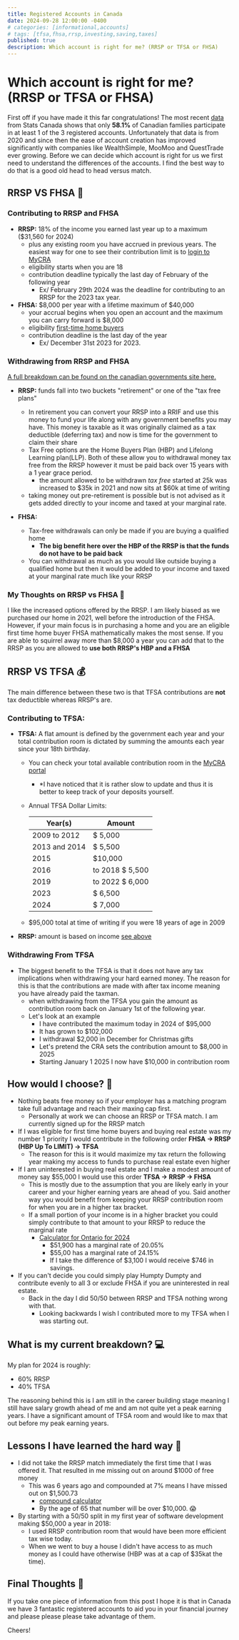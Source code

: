 ```yaml
---
title: Registered Accounts in Canada
date: 2024-09-28 12:00:00 -0400
# categories: [informational,accounts]
# tags: [tfsa,fhsa,rrsp,investing,saving,taxes]
published: true
description: Which account is right for me? (RRSP or TFSA or FHSA)
---
```


# Which account is right for me? (RRSP or TFSA or FHSA)

First off if you have made it this far congratulations! The most recent [data](https://www150.statcan.gc.ca/n1/pub/75f0002m/75f0002m2023008-eng.htm#a2) from Stats Canada shows that only **58.1%** of Canadian families participate in at least 1 of the 3 registered accounts. Unfortunately that data is from 2020 and since then the ease of account creation has improved significantly with companies like WealthSimple, MooMoo and QuestTrade ever growing. Before we can decide which account is right for us we first need to understand the differences of the accounts. I find the best way to do that is a good old head to head versus match.

## RRSP VS FHSA 🏡

### Contributing to RRSP and FHSA
* **RRSP:** 18% of the income you earned last year up to a maximum ($31,560 for 2024)
  * plus any existing room you have accrued in previous years. The easiest way for one to see their contribution limit is to [login to MyCRA](https://www.canada.ca/en/revenue-agency/services/e-services/digital-services-individuals/account-individuals)
  * eligibility starts when you are 18
  * contribution deadline typically the last day of February of the following year
    * Ex/ February 29th 2024 was the deadline for contributing to an RRSP for the 2023 tax year.
* **FHSA:** $8,000 per year with a lifetime maximum of $40,000
  * your accrual begins when you open an account and the maximum you can carry forward is $8,000
  * eligibility [first-time home buyers](https://www.canada.ca/en/revenue-agency/services/tax/individuals/topics/rrsps-related-plans/what-home-buyers-plan/definitions-home-buyer-s-plan.html#wb-auto-7)
  * contribution deadline is the last day of the year
    * Ex/ December 31st 2023 for 2023.

### Withdrawing from RRSP and FHSA
[A full breakdown can be found on the canadian governments site here.](https://www.canada.ca/en/revenue-agency/services/tax/individuals/topics/rrsps-related-plans.html)
* **RRSP:** funds fall into two buckets "retirement" or one of the "tax free plans"
  * In retirement you can convert your RRSP into a RRIF and use this money to fund your life along with any government benefits you may have. This money is taxable as it was originally claimed as a tax deductible (deferring tax) and now is time for the government to claim their share
  * Tax Free options are the Home Buyers Plan (HBP) and Lifelong Learning plan(LLP). Both of these allow you to withdrawal money tax free from the RRSP however it must be paid back over 15 years with a 1 year grace period.
    * the amount allowed to be withdrawn *tax free* started at 25k was increased to $35k in 2021 and now sits at $60k at time of writing
  * taking money out pre-retirement is possible but is not advised as it gets added directly to your income and taxed at your marginal rate.

* **FHSA:**
  * Tax-free withdrawals can only be made if you are buying a qualified home
    * **The big benefit here over the HBP of the RRSP is that the funds do not have to be paid back**
  * You can withdrawal as much as you would like outside buying a qualified home but then it would be added to your income and taxed at your marginal rate much like your RRSP

### My Thoughts on RRSP vs FHSA 💭
I like the increased options offered by the RRSP. I am likely biased as we purchased our home in 2021, well before the introduction of the FHSA. However, if your main focus is in purchasing a home and you are an eligible first time home buyer FHSA mathematically makes the most sense. If you are able to squirrel away more than $8,000 a year you can add that to the RRSP as you are allowed to **use both RRSP's HBP and a FHSA**

## RRSP VS TFSA 💰
The main difference between these two is that TFSA contributions are **not** tax deductible whereas RRSP's are.

### Contributing to TFSA:
* **TFSA:** A flat amount is defined by the government each year and your total contribution room is dictated by summing the amounts each year since your 18th birthday.
  * You can check your total available contribution room in the [MyCRA portal](https://www.canada.ca/en/revenue-agency/services/e-services/digital-services-individuals/account-individuals)
    * *I have noticed that it is rather slow to update and thus it is better to keep track of your deposits yourself.
  * Annual TFSA Dollar Limits:

      | Year(s)       | Amount           |
      | ------------- | ---------------- |
      | 2009 to 2012  | $  5,000         |
      | 2013 and 2014 | $  5,500         |
      | 2015          | $10,000          |
      | 2016          | to 2018	$  5,500 |
      | 2019          | to 2022	$  6,000 |
      | 2023          | $  6,500         |
      | 2024          | $  7,000         |
  * $95,000 total at time of writing if you were 18 years of age in 2009
*  **RRSP:** amount is based on income [see above](#contributing-to-rrsp-and-fhsa)


### Withdrawing From TFSA
* The biggest benefit to the TFSA is that it does not have any tax implications when withdrawing your hard earned money. The reason for this is that the contributions are made with after tax income meaning you have already paid the taxman.
  * when withdrawing from the TFSA you gain the amount as contribution room back on January 1st of the following year.
  * Let's look at an example
    * I have contributed the maximum today in 2024 of $95,000
    * It has grown to $102,000
    * I withdrawal $2,000 in December for Christmas gifts
    * Let's pretend the CRA sets the contribution amount to $8,000 in 2025
    * Starting January 1 2025 I now have $10,000 in contribution room

## How would I choose? 🤔

* Nothing beats free money so if your employer has a matching program take full advantage and reach their maxing cap first.
  * Personally at work we can choose an RRSP or TFSA match. I am currently signed up for the RRSP match
* If I was eligible for first time home buyers and buying real estate was my number 1 priority I would contribute in the following order **FHSA -> RRSP (HBP Up To LIMIT) -> TFSA**
  * The reason for this is it would maximize my tax return the following year making my access to funds to purchase real estate even higher
* If I am uninterested in buying real estate and I make a modest amount of money say $55,000 I would use this order **TFSA -> RRSP -> FHSA**
  * This is mostly due to the assumption that you are likely early in your career and your higher earning years are ahead of you. Said another way you would benefit from keeping your RRSP contribution room for when you are in a higher tax bracket.
  * If a small portion of your income is in a higher bracket you could simply contribute to that amount to your RRSP to reduce the marginal rate
    * [Calculator for Ontario for 2024](https://www.wealthsimple.com/en-ca/tool/tax-calculator/ontario)
      * $51,900 has a marginal rate of 20.05%
      * $55,00 has a marginal rate of 24.15%
      * If I take the difference of $3,100 I would receive $746 in savings.
* If you can't decide you could simply play Humpty Dumpty and contribute evenly to all 3 or exclude FHSA if you are uninterested in real estate.
  * Back in the day I did 50/50 between RRSP and TFSA nothing wrong with that.
    * Looking backwards I wish I contributed more to my TFSA when I was starting out.


## What is my current breakdown? 💻

My plan for 2024 is roughly:
* 60% RRSP
* 40% TFSA

The reasoning behind this is I am still in the career building stage meaning I still have salary growth ahead of me and am not quite yet a peak earning years. I have a significant amount of TFSA room and would like to max that out before my peak earning years.

## Lessons I have learned the hard way 🥊

* I did not take the RRSP match immediately the first time that I was offered it. That resulted in me missing out on around $1000 of free money
  * This was 6 years ago and compounded at 7% means I have missed out on $1,500.73
    * [compound calculator](https://www.getsmarteraboutmoney.ca/calculators/compound-interest-calculator/)
    * By the age of 65 that number will be over $10,000. 😱
* By starting with a 50/50 split in my first year of software development making $50,000 a year in 2018:
  * I used RRSP contribution room that would have been more efficient tax wise today.
  * When we went to buy a house I didn't have access to as much money as I could have otherwise (HBP was at a cap of $35kat the time).

## Final Thoughts 💭

If you take one piece of information from this post I hope it is that in Canada we have 3 fantastic registered accounts to aid you in your financial journey and please please please take advantage of them.

Cheers!